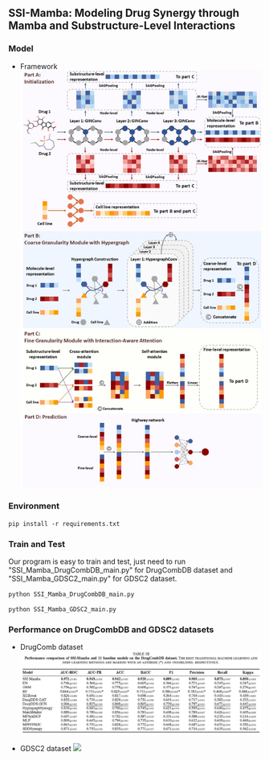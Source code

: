 ## SSI-Mamba: Modeling Drug Synergy through Mamba and Substructure-Level Interactions

### Model
- Framework
  ![](https://github.com/gracygyx/HIGSyn/blob/main/Figures/Framework.jpg)

### Environment

```
pip install -r requirements.txt
```


### Train and Test

Our program is easy to train and test,  just need to run "SSI_Mamba_DrugCombDB_main.py" for DrugCombDB dataset and  "SSI_Mamba_GDSC2_main.py" for GDSC2 dataset. 

```
python SSI_Mamba_DrugCombDB_main.py
```

```
python SSI_Mamba_GDSC2_main.py
```

### Performance on DrugCombDB and GDSC2 datasets

- DrugComb dataset
  ![](https://github.com/gracygyx/SSI-Mamba/blob/main/Figures/DrugCombDB.jpg)

- GDSC2 dataset
  ![](https://github.com/gracygyx/SSI-Mamba/blob/main/Figures/GDSC2_result.jpg)
